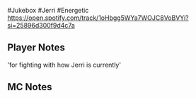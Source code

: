 #Jukebox #Jerri #Energetic 
https://open.spotify.com/track/1oHbgg5WYa7WOJC8VoBVYi?si=25896d300f9d4c7a
## Player Notes
'for fighting with how Jerri is currently'
## MC Notes
